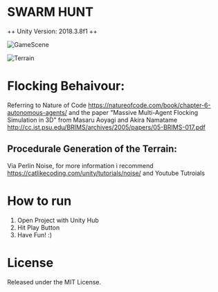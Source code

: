 # SWARM HUNT 
++ Unity Version: 2018.3.8f1 ++ 

![GameScene](https://user-images.githubusercontent.com/45284935/55800352-d7679580-5ad3-11e9-9fa3-2682ccaf1e2f.png)


![Terrain](https://user-images.githubusercontent.com/45284935/55800838-e7cc4000-5ad4-11e9-9408-8339eea76b43.png)


# Flocking Behaivour:
Referring to Nature of Code https://natureofcode.com/book/chapter-6-autonomous-agents/ 
and the paper "Massive Multi-Agent Flocking Simulation in 3D" from Masaru Aoyagi and Akira Namatame http://cc.ist.psu.edu/BRIMS/archives/2005/papers/05-BRIMS-017.pdf

## Procedurale Generation of the Terrain:
Via Perlin Noise, for more information i recommend https://catlikecoding.com/unity/tutorials/noise/ and Youtube Tutroials



# How to run
1. Open Project with Unity Hub
2. Hit Play Button
3. Have Fun! :)

# License
Released under the MIT License.


